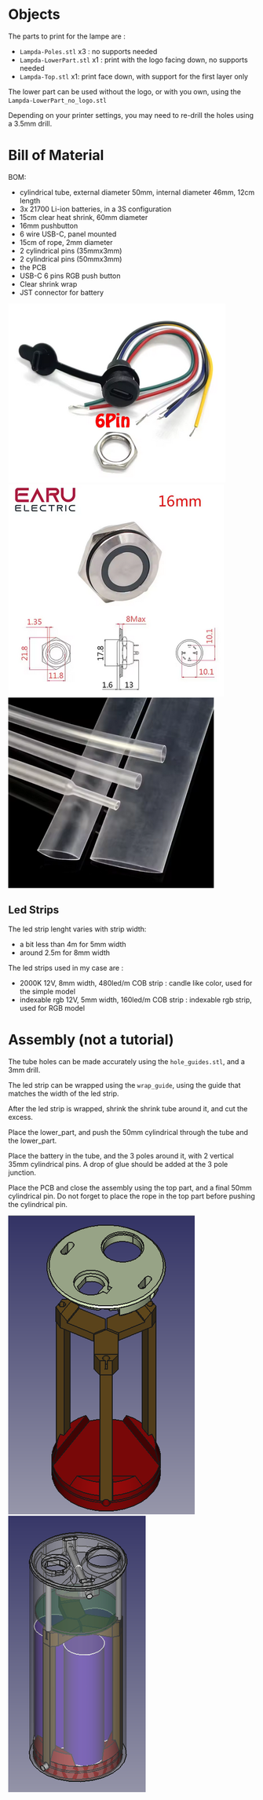 # Objects

The parts to print for the lampe are :

- `Lampda-Poles.stl` x3 : no supports needed
- `Lampda-LowerPart.stl` x1 : print with the logo facing down, no supports needed
- `Lampda-Top.stl` x1: print face down, with support for the first layer only

The lower part can be used without the logo, or with you own, using the `Lampda-LowerPart_no_logo.stl`

Depending on your printer settings, you may need to re-drill the holes using a 3.5mm drill.

# Bill of Material

BOM:

- cylindrical tube, external diameter 50mm, internal diameter 46mm, 12cm length
- 3x 21700 Li-ion batteries, in a 3S configuration
- 15cm clear heat shrink, 60mm diameter
- 16mm pushbutton
- 6 wire USB-C, panel mounted
- 15cm of rope, 2mm diameter
- 2 cylindrical pins (35mmx3mm)
- 2 cylindrical pins (50mmx3mm)
- the PCB
- USB-C 6 pins RGB push button
- Clear shrink wrap
- JST connector for battery

![USBC 6 pins](/Medias/6pin_usb_c.png) ![RGB push button](/Medias/rgb_push_button.png) ![Clear shrink wrap](/Medias/clear_shrink_wrap.png)

## Led Strips

The led strip lenght varies with strip width:

- a bit less than 4m for 5mm width
- around 2.5m for 8mm width

The led strips used in my case are :

- 2000K 12V, 8mm width, 480led/m COB strip : candle like color, used for the simple model
- indexable rgb 12V, 5mm width, 160led/m COB strip : indexable rgb strip, used for RGB model

# Assembly (not a tutorial)

The tube holes can be made accurately using the `hole_guides.stl`, and a 3mm drill.

The led strip can be wrapped using the `wrap_guide`, using the guide that matches the width of the led strip.

After the led strip is wrapped, shrink the shrink tube around it, and cut the excess.

Place the lower_part, and push the 50mm cylindrical through the tube and the lower_part.

Place the battery in the tube, and the 3 poles around it, with 2 vertical 35mm cylindrical pins. A drop of glue should be added at the 3 pole junction.

Place the PCB and close the assembly using the top part, and a final 50mm cylindrical pin. Do not forget to place the rope in the top part before pushing the cylindrical pin.

![Printed assembly](/Medias/printed_assembly.png) ![Full assembly](/Medias/full_assembly.png)
